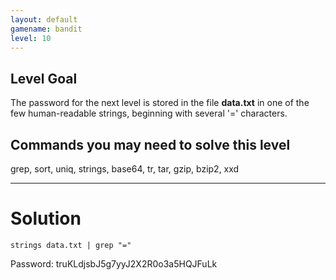 ```yaml
---
layout: default
gamename: bandit
level: 10
---
```

Level Goal
----------
The password for the next level is stored in the file **data.txt**
in one of the few human-readable strings, beginning with several '='
characters.

Commands you may need to solve this level
-----------------------------------------
grep, sort, uniq, strings, base64, tr, tar, gzip, bzip2, xxd

- - - -

# Solution
```
strings data.txt | grep "="
```
Password: truKLdjsbJ5g7yyJ2X2R0o3a5HQJFuLk
